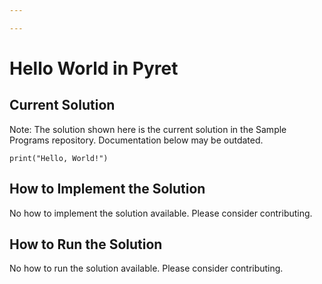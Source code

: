 ```yaml
---

---
```


# Hello World in Pyret

## Current Solution

Note: The solution shown here is the current solution in the Sample Programs repository. Documentation below may be outdated.

```Pyret
print("Hello, World!")

```

## How to Implement the Solution

No how to implement the solution available. Please consider contributing.

## How to Run the Solution

No how to run the solution available. Please consider contributing.